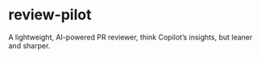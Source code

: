 # review-pilot
A lightweight, AI-powered PR reviewer, think Copilot’s insights, but leaner and sharper.

